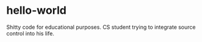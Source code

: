 # hello-world
Shitty code for educational purposes.
CS student trying to integrate source control into his life.
